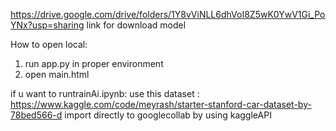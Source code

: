 https://drive.google.com/drive/folders/1Y8vViNLL6dhVoI8Z5wK0YwV1Gi_PoYNx?usp=sharing
link for download model

How to open local:
1. run app.py in proper environment
2. open main.html

if u want to runtrainAi.ipynb:
use this dataset : https://www.kaggle.com/code/meyrash/starter-stanford-car-dataset-by-78bed566-d 
import directly to googlecollab by using kaggleAPI
